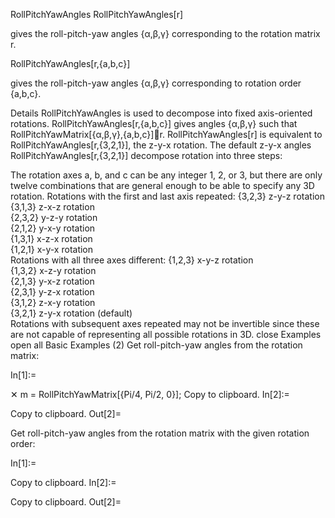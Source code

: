 RollPitchYawAngles
RollPitchYawAngles[r]

gives the roll-pitch-yaw angles {α,β,γ} corresponding to the rotation matrix r.

RollPitchYawAngles[r,{a,b,c}]

gives the roll-pitch-yaw angles {α,β,γ} corresponding to rotation order {a,b,c}.

Details
RollPitchYawAngles is used to decompose into fixed axis-oriented rotations.
RollPitchYawAngles[r,{a,b,c}] gives angles {α,β,γ} such that RollPitchYawMatrix[{α,β,γ},{a,b,c}]r.
RollPitchYawAngles[r] is equivalent to RollPitchYawAngles[r,{3,2,1}], the z-y-x rotation.
The default z-y-x angles RollPitchYawAngles[r,{3,2,1}] decompose rotation into three steps:

The rotation axes a, b, and c can be any integer 1, 2, or 3, but there are only twelve combinations that are general enough to be able to specify any 3D rotation.
Rotations with the first and last axis repeated:
{3,2,3}	z-y-z rotation	
{3,1,3}	z-x-z rotation	
{2,3,2}	y-z-y rotation	
{2,1,2}	y-x-y rotation	
{1,3,1}	x-z-x rotation	
{1,2,1}	x-y-x rotation	
Rotations with all three axes different:
{1,2,3}	x-y-z rotation	
{1,3,2}	x-z-y rotation	
{2,1,3}	y-x-z rotation	
{2,3,1}	y-z-x rotation	
{3,1,2}	z-x-y rotation	
{3,2,1}	z-y-x rotation (default)	
Rotations with subsequent axes repeated may not be invertible since these are not capable of representing all possible rotations in 3D.
close
Examples
open all
Basic Examples  (2)
Get roll-pitch-yaw angles from the rotation matrix:

In[1]:=	
 
✕
m = RollPitchYawMatrix[{Pi/4, Pi/2, 0}];
Copy to clipboard.
In[2]:=	
 
Copy to clipboard.
Out[2]=	

Get roll-pitch-yaw angles from the rotation matrix with the given rotation order:

In[1]:=	
 
Copy to clipboard.
In[2]:=	
 
Copy to clipboard.
Out[2]=	

